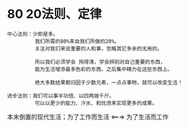 # 80 20法则、定律
    
    中心法则：少即是多。
             我们所需的80%来自我们所做的20%。
             关注对我们来说重要的人和事，忽略其它多余的无用的。
             
             所以我们必须学会 拎得清，学会辨别对自己重要的东西，
             能为生活增添最多色彩的东西，之后集中精力在这些东西上。
             
             绝大多数结果都归因于少数元素，一点点事物，就可以改变生活！
             
    进步法则：我们可以事半功倍、以四两拨千斤。
             可以以更少的能力、汗水、和忧虑来实现更多的成果。
             
本末倒置的现代生活；为了工作而生活 <===> 为了生活而工作
